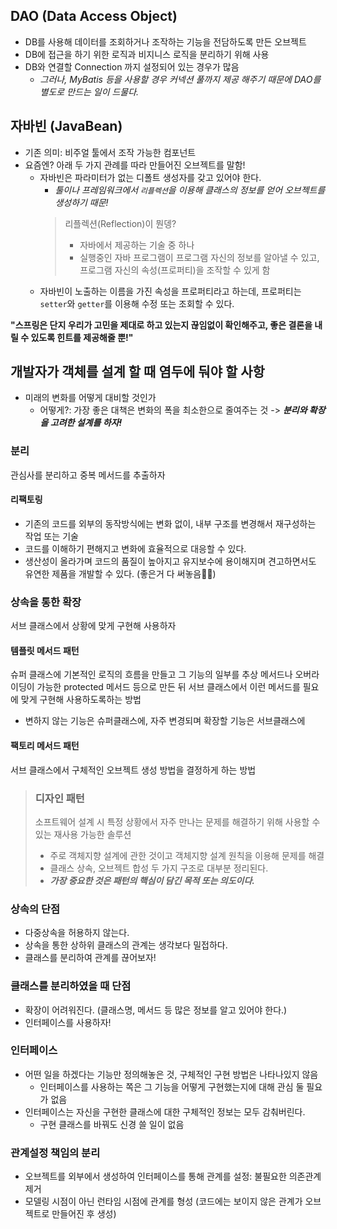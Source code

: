 ## DAO (Data Access Object)
- DB를 사용해 데이터를 조회하거나 조작하는 기능을 전담하도록 만든 오브젝트
- DB에 접근을 하기 위한 로직과 비지니스 로직을 분리하기 위해 사용
- DB와 연결할 Connection 까지 설정되어 있는 경우가 많음
  - _그러나, MyBatis 등을 사용할 경우 커넥션 풀까지 제공 해주기 때문에 DAO를 별도로 만드는 일이 드물다._

## 자바빈 (JavaBean)
- 기존 의미: 비주얼 툴에서 조작 가능한 컴포넌트
- 요즘엔? 아래 두 가지 관례를 따라 만들어진 오브젝트를 말함!
  - 자바빈은 파라미터가 없는 디폴트 생성자를 갖고 있어야 한다.
    - _툴이나 프레임워크에서 `리플렉션`을 이용해 클래스의 정보를 얻어 오브젝트를 생성하기 때문!_
    > 리플렉션(Reflection)이 뭔뎅?
    > - 자바에서 제공하는 기술 중 하나
    > - 실행중인 자바 프로그램이 프로그램 자신의 정보를 알아낼 수 있고, 프로그램 자신의 속성(프로퍼티)을 조작할 수 있게 함
  - 자바빈이 노출하는 이름을 가진 속성을 프로퍼티라고 하는데, 프로퍼티는 `setter`와 `getter`를 이용해 수정 또는 조회할 수 있다. 


**"스프링은 단지 우리가 고민을 제대로 하고 있는지 끊임없이 확인해주고, 좋은 결론을 내릴 수 있도록 힌트를 제공해줄 뿐!"**


## 개발자가 객체를 설계 할 때 염두에 둬야 할 사항
- 미래의 변화를 어떻게 대비할 것인가
  - 어떻게?: 가장 좋은 대책은 변화의 폭을 최소한으로 줄여주는 것 -> **_분리와 확장을 고려한 설계를 하자!_**

### 분리
관심사를 분리하고 중복 메서드를 추출하자

#### 리팩토링
- 기존의 코드를 외부의 동작방식에는 변화 없이, 내부 구조를 변경해서 재구성하는 작업 또는 기술
- 코드를 이해하기 편해지고 변화에 효율적으로 대응할 수 있다.
- 생산성이 올라가며 코드의 품질이 높아지고 유지보수에 용이해지며 견고하면서도 유연한 제품을 개발할 수 있다. (좋은거 다 써놓음👍🏻)

### 상속을 통한 확장
서브 클래스에서 상황에 맞게 구현해 사용하자

#### 템플릿 메서드 패턴
슈퍼 클래스에 기본적인 로직의 흐름을 만들고 그 기능의 일부를 추상 메서드나 오버라이딩이 가능한 protected 메서드 등으로 만든 뒤 서브 클래스에서 이런 메서드를 필요에 맞게 구현해 사용하도록하는 방법
- 변하지 않는 기능은 슈퍼클래스에, 자주 변경되며 확장할 기능은 서브클래스에

#### 팩토리 메서드 패턴
서브 클래스에서 구체적인 오브젝트 생성 방법을 결정하게 하는 방법


> ### 디자인 패턴
> 소프트웨어 설계 시 특정 상황에서 자주 만나는 문제를 해결하기 위해 사용할 수 있는 재사용 가능한 솔루션
> - 주로 객체지향 설계에 관한 것이고 객체지향 설계 원칙을 이용해 문제를 해결
> - 클래스 상속, 오브젝트 합성 두 가지 구조로 대부분 정리된다.
> - _**가장 중요한 것은 패턴의 핵심이 담긴 목적 또는 의도이다.**_


### 상속의 단점
- 다중상속을 허용하지 않는다.
- 상속을 통한 상하위 클래스의 관계는 생각보다 밀접하다.
- 클래스를 분리하여 관계를 끊어보자!


### 클래스를 분리하였을 때 단점
- 확장이 어려워진다. (클래스명, 메서드 등 많은 정보를 알고 있어야 한다.)
- 인터페이스를 사용하자!

### 인터페이스
- 어떤 일을 하겠다는 기능만 정의해놓은 것, 구체적인 구현 방법은 나타나있지 않음
  - 인터페이스를 사용하는 쪽은 그 기능을 어떻게 구현했는지에 대해 관심 둘 필요가 없음
- 인터페이스는 자신을 구현한 클래스에 대한 구체적인 정보는 모두 감춰버린다.
  - 구현 클래스를 바꿔도 신경 쓸 일이 없음

### 관계설정 책임의 분리
- 오브젝트를 외부에서 생성하여 인터페이스를 통해 관계를 설정: 불필요한 의존관계 제거
- 모델링 시점이 아닌 런타임 시점에 관계를 형성 (코드에는 보이지 않은 관계가 오브젝트로 만들어진 후 생성)











